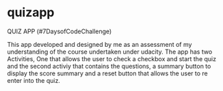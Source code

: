 # quizapp

QUIZ APP (#7DaysofCodeChallenge)

This app developed and designed by me as an assessment of my understanding of the course undertaken under udacity.
The app has two  Activities, One that allows the user to check a checkbox and start the quiz and the second activiy that
contains the questions, a summary button to display the score summary and a reset button that allows the user to 
re enter into the quiz.
